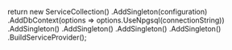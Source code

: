 return new ServiceCollection()
        .AddSingleton<IConfiguration>(configuration)
        .AddDbContext<BpmcoreContext>(options => options.UseNpgsql(connectionString))
        .AddSingleton<OneCService>()
        .AddSingleton<DepartmentRepository>()
        .AddSingleton<EmployeeRepository>()
        .AddSingleton<LdapEmployeeSyncService>()
        .BuildServiceProvider();
